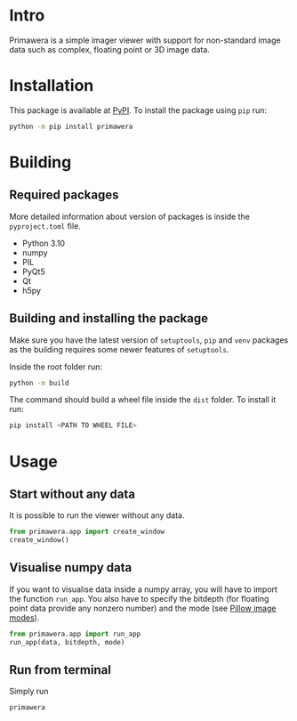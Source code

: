 # Intro

Primawera is a simple imager viewer with support for non-standard image data such as complex, floating point
or 3D image data.

# Installation

This package is available at [PyPI](https://pypi.org/project/primawera/). To install the package using `pip`
run:
```bash
python -m pip install primawera
```

# Building

## Required packages

More detailed information about version of packages is inside the `pyproject.toml` file.

- Python 3.10
- numpy
- PIL
- PyQt5
- Qt
- h5py

## Building and installing the package

Make sure you have the latest version of `setuptools`, `pip` and `venv` packages as the building requires some
newer features of `setuptools`.

Inside the root folder run:
```bash
python -m build
```

The command should build a wheel file inside the `dist` folder. To install it run:
```bash
pip install <PATH TO WHEEL FILE>
```

# Usage

## Start without any data

It is possible to run the viewer without any data.
```python
from primawera.app import create_window
create_window()
```

## Visualise numpy data

If you want to visualise data inside a numpy array, you will have to import the function `run_app`. You also have to
specify the bitdepth (for floating point data provide any nonzero number) and the mode (see [Pillow image modes](https://pillow.readthedocs.io/en/stable/handbook/concepts.html)).
```python
from primawera.app import run_app
run_app(data, bitdepth, mode)
```

## Run from terminal

Simply run
```bash
primawera
```

